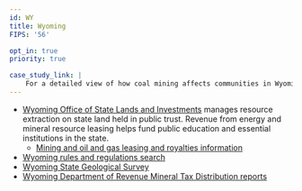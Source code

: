 ```yaml
---
id: WY
title: Wyoming
FIPS: '56'

opt_in: true
priority: true

case_study_link: |
    For a detailed view of how coal mining affects communities in Wyoming, read more about [Campbell County](/case-studies/campbell/).
---
```

* [Wyoming Office of State Lands and Investments](https://sites.google.com/a/wyo.gov/osli/home) manages resource extraction on state land held in public trust. Revenue from energy and mineral resource leasing helps fund public education and essential institutions in the state.
  - [Mining and oil and gas leasing and royalties information](https://sites.google.com/a/wyo.gov/osli/minerals/royalty)
* [Wyoming rules and regulations search](http://soswy.state.wy.us/Rules/default.aspx)
* [Wyoming State Geological Survey](http://www.wsgs.wyo.gov/)
* [Wyoming Department of Revenue Mineral Tax Distribution reports](http://revenue.wyo.gov/tax-distribution-reports/mineral-tax-distributions)
